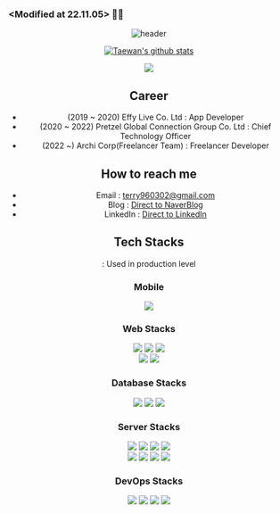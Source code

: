 ### <Modified at 22.11.05> 👋👋
<div align="center">
 
![header](https://capsule-render.vercel.app/api?type=waving&color=auto&height=300&section=header&text=Hi_Im_terry&fontSize=90)

[![Taewan's github stats](https://github-readme-stats.vercel.app/api?username=terry960302&show_icons=true&theme=radical)](https://github.com/terry960302/github-readme-stats)

<p align="center">
  <a href="https://hits.seeyoufarm.com"><img src="https://hits.seeyoufarm.com/api/count/incr/badge.svg?url=https%3A%2F%2Fgithub.com%2Fhyeinisfree&count_bg=%2341B883&title_bg=%23CDC2C2&icon=github.svg&icon_color=%23E7E7E7&title=hits&edge_flat=false"/></a>
</p>

## Career
- (2019 ~ 2020) Effy Live Co. Ltd : App Developer
- (2020 ~ 2022) Pretzel Global Connection Group Co. Ltd : Chief Technology Officer
- (2022 ~)      Archi Corp(Freelancer Team) : Freelancer Developer

## How to reach me
- Email : terry960302@gmail.com
- Blog : [Direct to NaverBlog](https://blog.naver.com/ljk041180)
- LinkedIn : [Direct to LinkedIn](https://www.linkedin.com/in/taewan-kim-1520b0165/)

## Tech Stacks
  : Used in production level
  
### Mobile 

<img src="https://img.shields.io/badge/Flutter-%2302569B.svg?style=for-the-badge&logo=Flutter&logoColor=white"/>

### Web Stacks

<img src="https://img.shields.io/badge/React-20232A?style=for-the-badge&logo=react&logoColor=61DAFB"/></a>
<img src="https://img.shields.io/badge/Next-black?style=for-the-badge&logo=next.js&logoColor=white"/></a>
<img src="https://img.shields.io/badge/redux-%23593d88.svg?style=for-the-badge&logo=redux&logoColor=white"/></a>
</br>
<img src="https://img.shields.io/badge/styled--components-DB7093?style=for-the-badge&logo=styled-components&logoColor=white"/></a>
<img src="https://img.shields.io/badge/typescript-%23007ACC.svg?style=for-the-badge&logo=typescript&logoColor=white"/>

### Database Stacks

<img src="https://img.shields.io/badge/MySQL-005C84?style=for-the-badge&logo=mysql&logoColor=white"/></a>
<img src="https://img.shields.io/badge/PostgreSQL-316192?style=for-the-badge&logo=postgresql&logoColor=white"/></a>
<img src="https://img.shields.io/badge/firebase-ffca28?style=for-the-badge&logo=firebase&logoColor=black"/>

### Server Stacks
<img src="https://img.shields.io/badge/nestjs-%23E0234E.svg?style=for-the-badge&logo=nestjs&logoColor=white"/></a>
<img src="https://img.shields.io/badge/GraphQl-E10098?style=for-the-badge&logo=graphql&logoColor=white"/></a>
<img src="https://img.shields.io/badge/node.js-6DA55F?style=for-the-badge&logo=node.js&logoColor=white"/></a>
<img src="https://img.shields.io/badge/spring-%236DB33F.svg?style=for-the-badge&logo=spring&logoColor=white"/></a>
</br>
<img src="https://img.shields.io/badge/Spring_Boot-F2F4F9?style=for-the-badge&logo=spring-boot"/></a>
<img src="https://img.shields.io/badge/go-%2300ADD8.svg?style=for-the-badge&logo=go&logoColor=white"/></a>
<img src="https://img.shields.io/badge/kotlin-%237F52FF.svg?style=for-the-badge&logo=kotlin&logoColor=white"/></a>
<img src="https://img.shields.io/badge/Nginx-009639?style=for-the-badge&logo=nginx&logoColor=white"/>
  
### DevOps Stacks

 <img src="https://img.shields.io/badge/Docker-2CA5E0?style=for-the-badge&logo=docker&logoColor=white"/></a>
 <img src="https://img.shields.io/badge/AWS-%23FF9900.svg?style=for-the-badge&logo=amazon-aws&logoColor=white"/></a>
 <img src="https://img.shields.io/badge/azure-%230072C6.svg?style=for-the-badge&logo=microsoftazure&logoColor=white"/></a>
 <img src="https://img.shields.io/badge/GoogleCloud-%234285F4.svg?style=for-the-badge&logo=google-cloud&logoColor=white"/>
 
</div>
